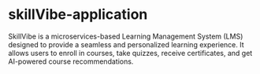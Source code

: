 # skillVibe-application
SkillVibe is a microservices-based Learning Management System (LMS) designed to provide a seamless and personalized learning experience. It allows users to enroll in courses, take quizzes, receive certificates, and get AI-powered course recommendations.
